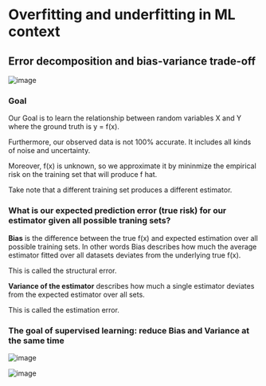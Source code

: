 # Overfitting and underfitting in ML context

## Error decomposition and bias-variance trade-off

![image](https://user-images.githubusercontent.com/34986276/130860468-e55bffeb-ba79-4fa5-bb10-ce6c4c7ccbb2.png)

### Goal

Our Goal is to learn the relationship between random variables X and Y where the ground truth is y = f(x). 

Furthermore, our observed data is not 100% accurate. It includes all kinds of noise and uncertainty. 

Moreover, f(x) is unknown, so we approximate it by mininmize the empirical risk on the training set that will produce f hat.

Take note that a different training set produces a different estimator.

### What is our expected prediction error (true risk) for our estimator given all possible traning sets?

**Bias** is the difference between the true f(x) and expected estimation over all possible training sets. In other words Bias describes how much the average estimator fitted over all datasets deviates from the underlying true f(x). 

This is called the structural error. 

**Variance of the estimator** describes how much a single estimator deviates from the expected estimator over all sets.

This is called the estimation error.

### The goal of supervised learning: reduce Bias and Variance at the same time

![image](https://user-images.githubusercontent.com/34986276/130862105-62afe4c8-d7bc-492a-a34b-6785918cc8bf.png)

![image](https://user-images.githubusercontent.com/34986276/130863725-7fc89058-6ca3-4e12-acb5-51b76220ea9d.png)





